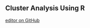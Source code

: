 ## Cluster Analysis Using R

[editor on GitHub](https://github.com/zydusss/ClusterAnalysis/edit/master/README.md) 
